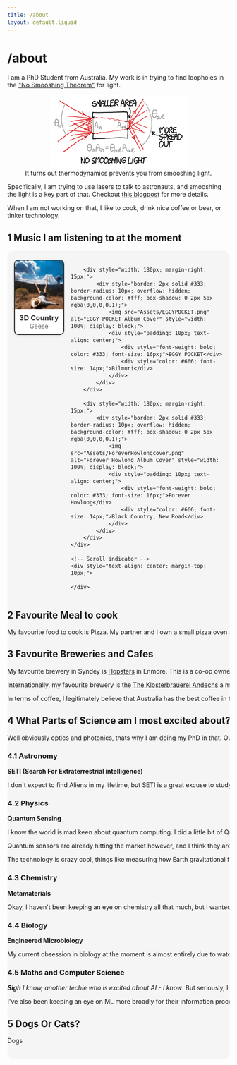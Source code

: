 ```yaml
---
title: /about
layout: default.liquid
---
```


# /about

I am a PhD Student from Australia. My work is in trying to find loopholes in the ["No Smooshing Theorem"](https://what-if.xkcd.com/145/) for light. 

<figure style="text-align: center;">
    <img src="Assets/XKCD_no_smooshing.png" alt="Illustration of the 'No Smooshing Theorem' for light, showing how light cannot be compressed or focused beyond certain physical limits." />
    <figcaption>It turns out thermodynamics prevents you from smooshing light.</figcaption>
</figure>

Specifically, I am trying to use lasers to talk to astronauts, and smooshing the light is a key part of that. Checkout [this blogpost](/blogs/phdAt5Levels.md) for more details.

When I am not working on that, I like to cook, drink nice coffee or beer, or tinker technology. 

## 1 Music I am listening to at the moment

<div style="width: 100%; overflow-x: auto; white-space: nowrap; padding: 20px 0; background-color: #f5f5f5; border-radius: 15px;">
    <div style="display: inline-flex; padding: 0 15px;">
        <div style="width: 180px; margin-right: 15px;">
            <div style="border: 2px solid #333; border-radius: 10px; overflow: hidden; background-color: #fff; box-shadow: 0 2px 5px rgba(0,0,0,0.1);">
                <img src="Assets/3DCountry.png" alt="3D Country Album Cover" style="width: 100%; display: block;">
                <div style="padding: 10px; text-align: center;">
                    <div style="font-weight: bold; color: #333; font-size: 16px;">3D Country</div>
                    <div style="color: #666; font-size: 14px;">Geese</div>
                </div>
            </div>
        </div>
        
        <div style="width: 180px; margin-right: 15px;">
            <div style="border: 2px solid #333; border-radius: 10px; overflow: hidden; background-color: #fff; box-shadow: 0 2px 5px rgba(0,0,0,0.1);">
                <img src="Assets/EGGYPOCKET.png" alt="EGGY POCKET Album Cover" style="width: 100%; display: block;">
                <div style="padding: 10px; text-align: center;">
                    <div style="font-weight: bold; color: #333; font-size: 16px;">EGGY POCKET</div>
                    <div style="color: #666; font-size: 14px;">Bilmuri</div>
                </div>
            </div>
        </div>
        
        <div style="width: 180px; margin-right: 15px;">
            <div style="border: 2px solid #333; border-radius: 10px; overflow: hidden; background-color: #fff; box-shadow: 0 2px 5px rgba(0,0,0,0.1);">
                <img src="Assets/ForeverHowlongcover.png" alt="Forever Howlong Album Cover" style="width: 100%; display: block;">
                <div style="padding: 10px; text-align: center;">
                    <div style="font-weight: bold; color: #333; font-size: 16px;">Forever Howlong</div>
                    <div style="color: #666; font-size: 14px;">Black Country, New Road</div>
                </div>
            </div>
        </div>
    </div>
    
    <!-- Scroll indicator -->
    <div style="text-align: center; margin-top: 10px;">

    </div>
</div>

## 2 Favourite Meal to cook

My favourite food to cook is Pizza. My partner and I own a small pizza oven and it is good fun.

## 3 Favourite Breweries and Cafes

My favourite brewery in Syndey is [Hopsters](https://hopsters.coop/) in Enmore. This is a co-op owned brewery, and I am one of the owners. My other favourite, which is not obviously compromised by personal relationship is [Wildflower](https://wildflowerbeer.com/) brewing. They do a whole bunch of wild ferment sours.

Internationally, my favourite brewery is the [The Klosterbrauerei Andechs](https://en.wikipedia.org/wiki/Klosterbrauerei_Andechs) a monestary just outside munich and on top of a mountain which also brews beer, or [Monkish](https://www.monkishbrewing.com/) a european style brewery in LA.

In terms of coffee, I legitimately believe that Australia has the best coffee in the world, so I don’t have any memorable experiances internationally despite looking. Even when I travelled, people used to tell me when a cafe was owned by an Australian as a mark of quality.


## 4 What Parts of Science am I most excited about?

Well obviously optics and photonics, thats why I am doing my PhD in that. Outside of that, here are the bits I am keeping my eye on:

### 4.1 Astronomy
**SETI (Search For Extraterrestrial intelligence)**

I don't expect to find Aliens in my lifetime, but SETI is a great excuse to study the very edges of what is epistimalogically possible. The current state of research incorporates epistamology, communication theory, quantum information theory, and high precision photonics. [Here is a blogpost](/blogs/Aliens.html) about a paper I really enjoyed recenetly, and [here](https://arxiv.org/abs/2407.07097) is a link to another paper I enjoyed but didn't get round to translating to a general audience

### 4.2 Physics
**Quantum Sensing**

I know the world is mad keen about quantum computing. I did a little bit of Quantum Computing research during my undergrad, which has left me a little veiled and skeptical about the whole field. Maybe it'll work, or maybe it's just the next nuclear fusion (Just 5 more years guys). 

Quantum sensors are already hitting the market however, and I think they are really cool. They occupy an interesting area, because in many cases, the physics has lying around for a while, but we have only just gotten our Computer Science and Computer hardware to the degree that we can actually use them.

The technology is crazy cool, things like measuring how Earth gravitational field is distorted by mountains to determine the density of that mountain, to figure out what it is made out of. 

### 4.3 Chemistry
**Metamaterials**

Okay, I haven't been keeping an eye on chemistry all that much, but I wanted to list it ofr inclusion. Does Meta-materials count as chemistry or physics,  go argue about it on my guest book. Nonetheless, keeping up with some of the crazy materials humanity is figuring out how to build is really exciting. 

### 4.4 Biology
**Engineered Microbiology**

My current obsession in biology at the moment is almost entirely due to watching the crazy work done by [Thought Emporium](https://www.youtube.com/@thethoughtemporium). Learning about the current state of direct gene editing for protein synthesis is really exciting. I get excited about the possibility to produce massive complex structures biologically, for human application. 

### 4.5 Maths and Computer Science
***Sigh***  *I know, another techie who is excited about AI - I know*. But seriously, I have been tracking the progress of LLMs closely and have been very excited by the progress. - no I don't think they are going to replace everyone like the marketers think - but I also don't think the stochastic parrots are completely useless. 

I've also been keeping an eye on ML more broadly for their information processing abilities in general. My PhD relies on some simple ML applications, and it feels like more than half the PhD student's I know in physics have ML somewhere in their work. It's quite remarkable how easily it has become just another tool in the toolbox for us.

## 5 Dogs Or Cats?

Dogs
